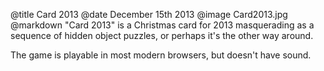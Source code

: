 @title		Card 2013
@date		December 15th 2013
@image		Card2013.jpg
@markdown
"Card 2013" is a Christmas card for 2013 masquerading as a sequence of
hidden object puzzles, or perhaps it's the other way
around.

The game is playable in most modern browsers, but doesn't
have sound.
